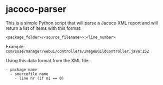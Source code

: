 # jacoco-parser

This is a simple Python script that will parse a Jacoco XML report and will return a list of items with this format:

`<package_folder>/<source_filename>>:<line_number>`

Example: 
`com/suse/manager/webui/controllers/ImageBuildController.java:152`

Using this data format from the XML file:
```
- package name
  - sourcefile name
    - line nr (if mi == 0)
```